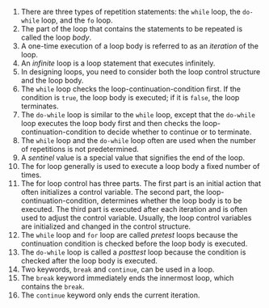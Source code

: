 1. There are three types of repetition statements: the `while` loop, the `do-while` loop, and the `fo` loop.
2. The part of the loop that contains the statements to be repeated is called the loop *body*.
3. A one-time execution of a loop body is referred to as an *iteration* of the loop.
4. An *infinite* loop is a loop statement that executes infinitely.
5. In designing loops, you need to consider both the loop control structure and the loop body.
6. The `while` loop checks the loop-continuation-condition first. If the condition is `true`, the loop body is executed; if it is `false`, the loop terminates.
7. The `do-while` loop is similar to the `while` loop, except that the `do-while` loop executes the loop body first and then checks the loop-continuation-condition to decide whether to continue or to terminate.
8. The `while` loop and the `do-while` loop often are used when the number of repetitions is not predetermined.
9. A *sentinel* value is a special value that signifies the end of the loop.
10. The for loop generally is used to execute a loop body a fixed number of times.
11. The for loop control has three parts. The first part is an initial action that often initializes a control variable. The second part, the loop-continuation-condition, determines whether the loop body is to be executed. The third part is executed after each iteration and is often used to adjust the control variable. Usually, the loop control variables are initialized and changed in the control structure.
12. The `while` loop and `for` loop are called *pretest* loops because the continuation condition is checked before the loop body is executed.
13. The `do-while` loop is called a *posttest* loop because the condition is checked after the loop body is executed.
14. Two keywords, `break` and `continue`, can be used in a loop.
15. The `break` keyword immediately ends the innermost loop, which contains the `break`.
16. The `continue` keyword only ends the current iteration. 
